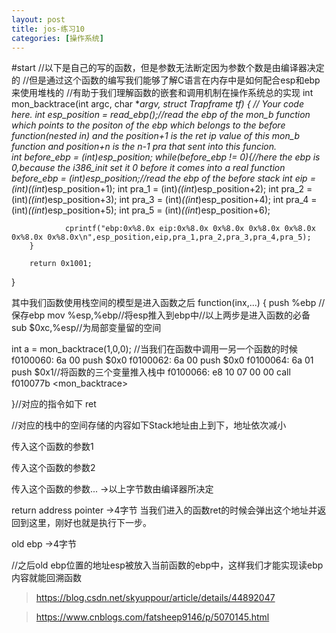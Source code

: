 ```yaml
---
layout: post
title: jos-练习10
categories: [操作系统]
---
```

#start
//以下是自己的写的函数，但是参数无法断定因为参数个数是由编译器决定的
//但是通过这个函数的编写我们能够了解C语言在内存中是如何配合esp和ebp来使用堆栈的
//有助于我们理解函数的嵌套和调用机制在操作系统总的实现
int mon_backtrace(int argc, char **argv, struct Trapframe *tf)
{
        // Your code here.
        int esp_position = read_ebp();//read the ebp of the mon_b function which points to the positon of the ebp which belongs to the before function(nested in) and the position+1 is the ret ip value of this mon_b function and position+n is the n-1 pra that sent into this funcion.      
        int before_ebp = *(int*)esp_position;
        while(before_ebp != 0){//here the ebp is 0,because the i386_init set it 0 before it comes into a real function
                before_ebp = *(int*)esp_position;//read the ebp of the before stack
                int eip = (int)*((int*)esp_position+1);
                int pra_1 = (int)*((int*)esp_position+2);
                int pra_2 = (int)*((int*)esp_position+3);
                int pra_3 = (int)*((int*)esp_position+4);
                int pra_4 = (int)*((int*)esp_position+5);
                int pra_5 = (int)*((int*)esp_position+6);

                cprintf("ebp:0x%8.0x eip:0x%8.0x 0x%8.0x 0x%8.0x 0x%8.0x 0x%8.0x 0x%8.0x\n",esp_position,eip,pra_1,pra_2,pra_3,pra_4,pra_5);
        }

        return 0x1001;
}

其中我们函数使用栈空间的模型是进入函数之后
function(inx,...)
{
push   %ebp		//保存ebp
mov    %esp,%ebp//将esp推入到ebp中//以上两步是进入函数的必备
sub    $0xc,%esp//为局部变量留的空间

int a = mon_backtrace(1,0,0);
//当我们在函数中调用一另一个函数的时候
f0100060:       6a 00                   push   $0x0
f0100062:       6a 00                   push   $0x0
f0100064:       6a 01                   push   $0x1//将函数的三个变量推入栈中
f0100066:       e8 10 07 00 00          call   f010077b <mon_backtrace>


}//对应的指令如下
ret

//对应的栈中的空间存储的内容如下Stack地址由上到下，地址依次减小

传入这个函数的参数1

传入这个函数的参数2

传入这个函数的参数...   ->以上字节数由编译器所决定

return address pointer  ->4字节 当我们进入的函数ret的时候会弹出这个地址并返回到这里，刚好也就是执行下一步。

old ebp	->4字节

//之后old ebp位置的地址esp被放入当前函数的ebp中，这样我们才能实现读ebp内容就能回溯函数


>https://blog.csdn.net/skyuppour/article/details/44892047

>https://www.cnblogs.com/fatsheep9146/p/5070145.html